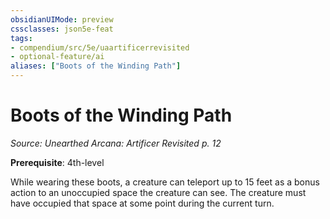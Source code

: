 ```yaml
---
obsidianUIMode: preview
cssclasses: json5e-feat
tags:
- compendium/src/5e/uaartificerrevisited
- optional-feature/ai
aliases: ["Boots of the Winding Path"]
---
```

# Boots of the Winding Path
*Source: Unearthed Arcana: Artificer Revisited p. 12*  

**Prerequisite**: 4th-level

While wearing these boots, a creature can teleport up to 15 feet as a bonus action to an unoccupied space the creature can see. The creature must have occupied that space at some point during the current turn.